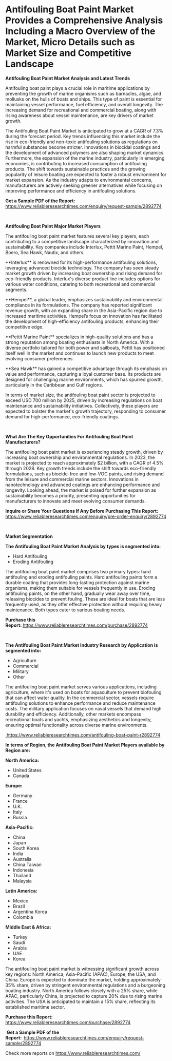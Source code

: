 <p><h1>Antifouling Boat Paint Market Provides a Comprehensive Analysis Including a Macro Overview of the Market, Micro Details such as Market Size and Competitive Landscape</h1></p><p><strong>Antifouling Boat Paint Market Analysis and Latest Trends</strong></p>
<p><p>Antifouling boat paint plays a crucial role in maritime applications by preventing the growth of marine organisms such as barnacles, algae, and mollusks on the hulls of boats and ships. This type of paint is essential for maintaining vessel performance, fuel efficiency, and overall longevity. The increasing demand for recreational and commercial boating, along with rising awareness about vessel maintenance, are key drivers of market growth.</p><p>The Antifouling Boat Paint Market is anticipated to grow at a CAGR of 7.3% during the forecast period. Key trends influencing this market include the rise in eco-friendly and non-toxic antifouling solutions as regulations on harmful substances become stricter. Innovations in biocidal coatings and the development of advanced polymers are also shaping market dynamics. Furthermore, the expansion of the marine industry, particularly in emerging economies, is contributing to increased consumption of antifouling products. The shift towards sustainable practices and the growing popularity of leisure boating are expected to foster a robust environment for market expansion. As the industry adapts to environmental concerns, manufacturers are actively seeking greener alternatives while focusing on improving performance and efficiency in antifouling solutions.</p></p>
<p><strong>Get a Sample PDF of the Report:&nbsp;</strong> <a href="https://www.reliableresearchtimes.com/enquiry/request-sample/2892774?utm_campaign=3363&utm_medium=2&utm_source=Github&utm_content=ia&utm_term=15032025&utm_id=antifouling-boat-paint">https://www.reliableresearchtimes.com/enquiry/request-sample/2892774</a></p>
<p>&nbsp;</p>
<p><strong>Antifouling Boat Paint Major Market Players</strong></p>
<p><p>The antifouling boat paint market features several key players, each contributing to a competitive landscape characterized by innovation and sustainability. Key companies include Interlux, Pettit Marine Paint, Hempel, Boero, Sea Hawk, Nautix, and others.</p><p>**Interlux** is renowned for its high-performance antifouling solutions, leveraging advanced biocide technology. The company has seen steady market growth driven by increasing boat ownership and rising demand for eco-friendly products. Interlux's diverse product line includes options for various water conditions, catering to both recreational and commercial segments.</p><p>**Hempel**, a global leader, emphasizes sustainability and environmental compliance in its formulations. The company has reported significant revenue growth, with an expanding share in the Asia-Pacific region due to increased maritime activities. Hempel’s focus on innovation has facilitated the development of high-efficiency antifouling products, enhancing their competitive edge.</p><p>**Pettit Marine Paint** specializes in high-quality solutions and has a strong reputation among boating enthusiasts in North America. With a diverse portfolio tailored for both power and sailboats, Pettit has positioned itself well in the market and continues to launch new products to meet evolving consumer preferences.</p><p>**Sea Hawk** has gained a competitive advantage through its emphasis on value and performance, capturing a loyal customer base. Its products are designed for challenging marine environments, which has spurred growth, particularly in the Caribbean and Gulf regions.</p><p>In terms of market size, the antifouling boat paint sector is projected to exceed USD 700 million by 2025, driven by increasing regulations on boat maintenance and sustainability initiatives. Collectively, these players are expected to bolster the market's growth trajectory, responding to consumer demand for high-performance, eco-friendly coatings.</p></p>
<p>&nbsp;</p>
<p><strong>What Are The Key Opportunities For Antifouling Boat Paint Manufacturers?</strong></p>
<p><p>The antifouling boat paint market is experiencing steady growth, driven by increasing boat ownership and environmental regulations. In 2023, the market is projected to reach approximately $2 billion, with a CAGR of 4.5% through 2028. Key growth trends include the shift towards eco-friendly formulations, such as biocide-free and low-VOC paints, and rising demand from the leisure and commercial marine sectors. Innovations in nanotechnology and advanced coatings are enhancing performance and longevity. Looking ahead, the market is poised for further expansion as sustainability becomes a priority, presenting opportunities for manufacturers to innovate and meet evolving consumer demands.</p></p>
<p><strong>Inquire or Share Your Questions If Any Before Purchasing This Report:</strong> <a href="https://www.reliableresearchtimes.com/enquiry/pre-order-enquiry/2892774?utm_campaign=3363&utm_medium=2&utm_source=Github&utm_content=ia&utm_term=15032025&utm_id=antifouling-boat-paint">https://www.reliableresearchtimes.com/enquiry/pre-order-enquiry/2892774</a></p>
<p>&nbsp;</p>
<p><strong>Market Segmentation</strong></p>
<p><strong>The Antifouling Boat Paint Market Analysis by types is segmented into:</strong></p>
<p><ul><li>Hard Antifouling</li><li>Eroding Antifouling</li></ul></p>
<p><p>The antifouling boat paint market comprises two primary types: hard antifouling and eroding antifouling paints. Hard antifouling paints form a durable coating that provides long-lasting protection against marine organisms, making them suitable for vessels frequently in use. Eroding antifouling paints, on the other hand, gradually wear away over time, releasing biocides to prevent fouling. These are ideal for boats that are less frequently used, as they offer effective protection without requiring heavy maintenance. Both types cater to various boating needs.</p></p>
<p><strong>Purchase this Report:&nbsp;</strong><a href="https://www.reliableresearchtimes.com/purchase/2892774?utm_campaign=3363&utm_medium=2&utm_source=Github&utm_content=ia&utm_term=15032025&utm_id=antifouling-boat-paint">https://www.reliableresearchtimes.com/purchase/2892774</a></p>
<p>&nbsp;</p>
<p><strong>The Antifouling Boat Paint Market Industry Research by Application is segmented into:</strong></p>
<p><ul><li>Agriculture</li><li>Commercial</li><li>Military</li><li>Other</li></ul></p>
<p><p>The antifouling boat paint market serves various applications, including agriculture, where it's used on boats for aquaculture to prevent biofouling that can affect water quality. In the commercial sector, vessels require antifouling solutions to enhance performance and reduce maintenance costs. The military application focuses on naval vessels that demand high durability and efficiency. Additionally, other markets encompass recreational boats and yachts, emphasizing aesthetics and longevity, ensuring optimal functionality across diverse marine environments.</p></p>
<p><a href="https://www.reliableresearchtimes.com/antifouling-boat-paint-r2892774?utm_campaign=3363&utm_medium=2&utm_source=Github&utm_content=ia&utm_term=15032025&utm_id=antifouling-boat-paint">&nbsp;https://www.reliableresearchtimes.com/antifouling-boat-paint-r2892774</a></p>
<p><strong>In terms of Region, the Antifouling Boat Paint Market Players available by Region are:</strong></p>
<p>
    <p> <strong> North America: </strong>
        <ul>
            <li>United States</li>
            <li>Canada</li>
        </ul>
        </p> 
    <p> <strong> Europe: </strong>
        <ul>
            <li>Germany</li>
            <li>France</li>
            <li>U.K.</li>
            <li>Italy</li>
            <li>Russia</li>
        </ul>
        </p> 
    <p> <strong> Asia-Pacific: </strong>
        <ul>
            <li>China</li>
            <li>Japan</li>
            <li>South Korea</li>
            <li>India</li>
            <li>Australia</li>
            <li>China Taiwan</li>
            <li>Indonesia</li>
            <li>Thailand</li>
            <li>Malaysia</li>
        </ul>
        </p> 
    <p> <strong> Latin America: </strong>
        <ul>
            <li>Mexico</li>
            <li>Brazil</li>
            <li>Argentina Korea</li>
            <li>Colombia</li>
        </ul>
        </p> 
    <p> <strong> Middle East & Africa: </strong>
        <ul>
            <li>Turkey</li>
            <li>Saudi</li>
            <li>Arabia</li>
            <li>UAE</li>
            <li>Korea</li>
        </ul>
    </p>
    </p>
<p><p>The antifouling boat paint market is witnessing significant growth across key regions: North America, Asia-Pacific (APAC), Europe, the USA, and China. Europe is expected to dominate the market, holding approximately 35% share, driven by stringent environmental regulations and a burgeoning boating industry. North America follows closely with a 25% share, while APAC, particularly China, is projected to capture 20% due to rising marine activities. The USA is anticipated to maintain a 15% share, reflecting its established maritime sector.</p></p>
<p><strong>Purchase this Report: </strong><a href="https://www.reliableresearchtimes.com/purchase/2892774?utm_campaign=3363&utm_medium=2&utm_source=Github&utm_content=ia&utm_term=15032025&utm_id=antifouling-boat-paint">https://www.reliableresearchtimes.com/purchase/2892774</a></p>
<p>&nbsp;<strong>Get a Sample PDF of the Report:&nbsp;&nbsp;</strong><a href="https://www.reliableresearchtimes.com/enquiry/request-sample/2892774?utm_campaign=3363&utm_medium=2&utm_source=Github&utm_content=ia&utm_term=15032025&utm_id=antifouling-boat-paint">https://www.reliableresearchtimes.com/enquiry/request-sample/2892774</a></p>
<p><strong></strong></p>
<p>Check more reports on <a href="https://www.reliableresearchtimes.com/?utm_campaign=3363&utm_medium=2&utm_source=Github&utm_content=ia&utm_term=15032025&utm_id=antifouling-boat-paint">https://www.reliableresearchtimes.com/</a></p>